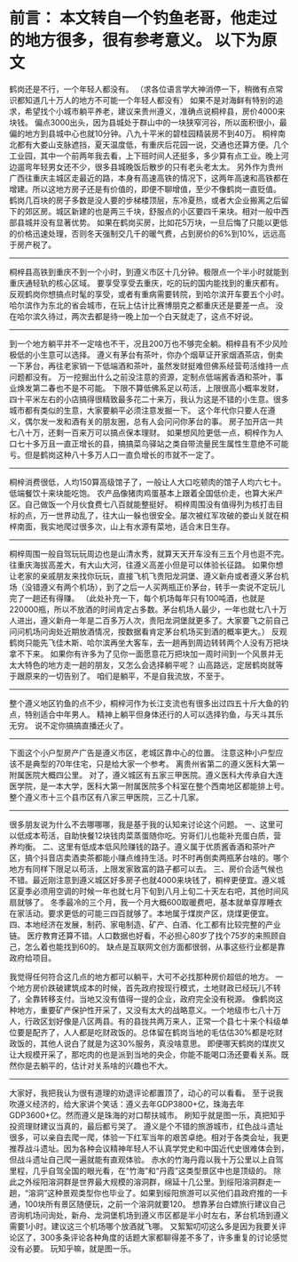 

前言：
本文转自一个钓鱼老哥，他走过的地方很多，很有参考意义。
以下为原文
========
鹤岗还是不行，一个年轻人都没有。
（求各位语言学大神消停一下，稍微有点常识都知道几十万人的地方不可能一个年轻人都没有）
如果不是对海鲜有特别的追求，希望找个小城市躺平养老，建议来贵州遵义，准确点说桐梓县，房价4000来块钱。
偏点3000出头，因为县城处于群山中的一块狭窄河谷，所以面积很小，最偏的地方到县城中心也就10分钟。八九十平米的碧桂园精装房不到40万。
桐梓南北都有大娄山支脉遮挡，夏天温度低，有重庆后花园一说，交通也还算方便。几个工业园，其中一个前两年我去看，上下班时间人还挺多，多少算有点工业。晚上河边遛弯年轻男女还不少，很多县城晚饭后散步的只有老头老太太。
另外作为贵州广西往重庆主城区走最近的路，本身有高速高铁的情况下，这两年高速和高铁都在增建。所以这地方房子还是有价值的，即便不聊增值，至少不像鹤岗一直贬值。
鹤岗几百块的房子多数是没人要的步梯楼顶层，东冷夏热，或者大企业搬离之后留下的郊区房。城区新建的也是两三千块，舒服点的小区要四千来块。相对一般中西部县城并没有显著优势。
如果在鹤岗买房，比如花5万块，一旦后悔了只能以更低的价格迅速处理，否则冬天强制交几千的暖气费，占到房价的6%到10%，远远高于房产税了。
________________________________________
桐梓县高铁到重庆不到一个小时，到遵义市区十几分钟。极限点一个半小时就能到重庆通轻轨的核心区域。
要享受享受去重庆，吃的玩的国内能找到的重庆都有。
反观鹤岗你想搞点时髦的享受，或者有重病需要转院，到哈尔滨开车要五个小时。哈尔滨作为东北的省会城市，在玩上估计比赛博朋克之都重庆还是要差一点。
没在哈尔滨久待过，两次去都是待一晚上加一个白天就走了，这点不好说。
________________________________________
到一个地方躺平并不一定啥也不干，况且200万也不够完全躺。桐梓县有不少风险极低的小生意可以选择。
遵义有茅台有茶叶，你办个烟草证开家烟酒茶店，倒卖一下茅台，再往老家销一下低端酒和茶叶，虽然发财挺难但佛系经营苟活维持一点问题都没有。
万一挖掘出什么之前没注意的资源，定制点低端酱香酒和茶叶，事业焕发第二春也不是不可能。
下限不算低佛系足以苟活，上限很高小概率发财，四十平米左右的小店搞得很精致最多花二十来万，我认为这是不错的小生意。很多城市都有类似的生意，大家要躺平必须注意发掘一下。
这个年代你只要人在遵义，偶尔发一发和酒有关的朋友圈，总有人会问问你茅台的事。
房子加开店一共七八十万，还剩一百来万可以搞点保本理财。
如果想风险更低一点，桐梓作为人口七十多万且一直正增长的县，搞搞菜鸟驿站之类自带流量民生属性生意绝不可能亏。但是鹤岗这种八十多万人口一直负增长的市就不一定了。
________________________________________
桐梓消费很低，人均150算高级馆子了，一般让人大口吃顿肉的馆子人均六七十。低端餐饮十来块能吃饱。
农产品像猪肉鸡蛋基本上跟着全国低价走，也算大米产区。自己做饭一个月伙食费七八百就能整挺好。
桐梓周围没有值得列为核打击目标的点，万一世界动乱了，往大山一躲也很安全。屡次被红军攻破的娄山关就在桐梓南面，我实地爬过很多次，山上有水源有菜地，适合末日生存。
________________________________________
桐梓周围一般自驾玩玩周边也是山清水秀，就算天天开车没有三五个月也逛不完。往重庆海拔高差大，有大山大河，往遵义高差小但是可以体验长征路。
如果你想让老家的亲戚朋友来找你玩玩，直接飞机飞贵阳龙洞堡、遵义新舟或者遵义茅台机场（没错遵义有两个机场），到了之后一人买两瓶正价茅台，转手一卖说不定玩儿完了一趟还有得赚。
（此处补充一下，每个机场每年只有100吨酒，也就是220000瓶，所以不放酒的时间肯定占多数。茅台机场人最少，一年也就七八十万人进出，遵义新舟一年是二百多万人次，贵阳龙洞堡就更多了。大家要飞之前自己问问机场问询处近期放酒情况，按数据看肯定茅台机场买到酒的概率更大。）
反观鹤岗只能先飞佳木斯、哈尔滨再坐大客车，去一趟再到周边转转两个人没有万把块拿不下来。
如果你有许多为了见你一面愿意花万把块加一周时间到一个风景并无太大特色的地方走一趟的朋友，又怎么会选择躺平呢？
山高路远，定居鹤岗就等于跟原来的一切告别了。
咱们是躺平，不是自我流放，不至于。
________________________________________
整个遵义地区钓鱼的点不少，桐梓河作为长江支流也有很多出过四五十斤大鱼的钓点，特别适合中年男人。
精神上躺平但身体还行的人可以选择钓鱼，与天斗其乐无穷。
说不定你搞搞直播还火了。

________________________________________
下面这个小户型房产广告是遵义市区，老城区靠中心的位置。
注意这种小户型应该不是典型的70年住宅，只是给大家一个参考。
离贵州省第二的遵义医科大第一附属医院大概四公里。
对了，遵义城区有五家三甲医院。遵义医科大传承自大连医学院，是一本大学，医科大第一附属医院多个科室在整个西南地区都能排上号。
整个遵义市十三个县市区有八家三甲医院，三乙十几家。
________________________________________
很多朋友说为什么不去哪哪哪，我是基于我的认知来讨论这个问题。
一、这里可以低成本苟活，自助快餐12块钱肉菜蒸蛋随你吃。穷哥们儿也能补充蛋白质，营养均衡。
二、这里有低成本低风险赚钱的路子。遵义属于优质酱香酒和茶叶产区，搞个抖音店卖酒卖茶都能小赚点维持生活。时不时再倒卖两瓶茅台啥的。哪个地方有同样下限足以苟活，上限发家致富的路子都可以去。
三、房价合适气候也不错。最近刚注意到遵义城区好多房子也就4000来块钱了，桐梓更便宜。遵义城区夏季必须用空调的时候一年也就七月下旬到八月上旬二十天左右吧，其他时间风扇就够了。
冬季最冷的三个月，我一个月大概600取暖费吧，基本就单穿厚睡衣在家活动。要求更低的可能三四百就够了。本地属于煤炭产区，烧煤更便宜。
四、本地经济在发展，制药、家电制造、矿产、白酒、化工都有比较完整的产业链。
医疗教育还算不错。人口数据也好看，不必担心80岁了找个75岁的来照顾自己，怎么着也能找到60的。
缺点是互联网文创方面都很弱，从事这些行业都是靠政府给项目。

我觉得任何符合这几点的地方都可以躺平，大可不必找那种房价超低的地方。
一个地方房价跌破建筑成本的时候，首先政府按现行模式，土地财政已经玩儿不转了，全靠转移支付。当地又没有值得一提的企业，政府完全没有税源。
像鹤岗这种地方，重要矿产保护性开采了，又没有太大的战略意义。一个地级市七八十万人，行政区划好像是八区两县。有的县拢共两万来人，正常一个县七十来个科级单位要是配齐了，人人都是吃财政饭的。总体留在鹤岗当地的毛估估30%都是吃财政饭的，其他人说白了就是为这30%服务，真没啥意思。
即便哪天鹤岗的煤炭又让大规模开采了，那吃肉的也是派到当地的央企，你能不能喝口汤还要看关系。既然你是去躺平的，估计对关系啥的兴趣也不大。
________________________________________
大家好，我把我认为很有道理的劝退评论都置顶了，动心的可以看看。
至于说我吹遵义经济的，给大家讲个笑话：遵义去年GDP3800+亿，珠海去年GDP3600+亿。然而遵义是珠海的对口帮扶城市。
刷知乎就是图一乐，真把知乎投资理财建议当真的，最后都亏哭了。
遵义是个不错的旅游城市，红色战斗遗址很多，可以亲自去爬一爬，体验一下红军当年的艰苦卓绝。相对于各类会址，我更推荐战斗遗址。因为各种会议精神年轻人不认真学党史和中国近代史很难体会到，但战斗遗址自己爬一遍就能有直观体验。
赤水的竹海丹霞以我十万公里以上自驾里程，几乎自驾全国的眼光看，在“竹海”和“丹霞”这类型景区中也是顶级的。
除此之外绥阳溶洞群是世界最大规模的溶洞群，绵延十几公里。到绥阳溶洞群走一趟，“溶洞”这种景观类型你也毕业了。如果到绥阳旅游可以买他们县政府推的一卡通，100块所有景区随便玩，之前一个溶洞就要120。
想靠茅台白嫖旅行建议自己咨询机场问询处，新舟、龙洞堡机场到遵义市区都是半小时左右，茅台机场到遵义需要1小时。建议这三个机场哪个放酒就飞哪。
又絮絮叨叨这么多是因为我要关评论区了，300多条评论各种角度的话题大家都聊得差不多了，许多重复的讨论感觉没有必要。
玩知乎嘛，就是图一乐。

